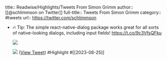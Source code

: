 title:: Readwise/Highlights/Tweets From Simon Grimm
author:: [[@schlimmson on Twitter]]
full-title:: Tweets From Simon Grimm
category:: #tweets
url:: https://twitter.com/schlimmson

- 🔥 Tip: The simple react-native-dialog package works great for all sorts of native-looking dialogs, including input fields! https://t.co/9c3VfsQFku
  
  ![](https://pbs.twimg.com/media/F4TTzUMbUAEiidy.jpg)
  
  ![](https://pbs.twimg.com/media/F4TTzUAbwAEySCX.jpg) ([View Tweet](https://twitter.com/schlimmson/status/1694712247753617488)) #Highlight #[[2023-08-25]]